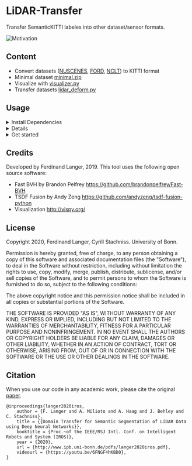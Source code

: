 # LiDAR-Transfer

Transfer SemanticKITTI labeles into other dataset/sensor formats.

![Motivation](motivation.svg)

## Content
- Convert datasets ([NUSCENES](auxiliary/convert/nuscenes2kitty.py), [FORD](auxiliary/convert/ford2kitty.py), [NCLT](auxiliary/convert/nclt2kitty.py)) to KITTI format
- Minimal dataset [minimal.zip](minimal.zip)
- Visualize with [visualizer.py](visualizer.py)
- Transfer datasets [lidar_deform.py](lidar_deform.py)

## Usage
<details>
<summary>Install Dependencies</summary>

```
pip install pyaml pyqt5 scikit-image scipy torchvision matplotlib Cython

pip install pycuda

pip install vispy
```

Or use local installation to apply antialias patch

```
git clone https://github.com/vispy/vispy.git
cd vispy
git apply ../lidar_transfer/vispy_antialias.patch
pip install -e .
```

Finally, you have to compile the ray tracer in `auxiliary/raytracer`, i.e.,

```
$ cd auxiliary/raytracer/ 
$ make
```

</details>

<details>

</details>

<details>
<summary>Get started</summary>

1. Unzip `minimal.zip`
2. Run 
    ```
    python lidar_deform.py -d minimal
    ```
3. Run with target sensor
    ```
    python lidar_deform.py -d minimal -t minimal/target.yaml
    ```
4. Change parameter in `config/lidar_transfer.yaml`

</details>

## Credits
Developed by Ferdinand Langer, 2019.
This tool uses the following open source software:
- Fast BVH by Brandon Pelfrey https://github.com/brandonpelfrey/Fast-BVH
- TSDF Fusion by Andy Zeng https://github.com/andyzeng/tsdf-fusion-python
- Visualization http://vispy.org/

## License

Copyright 2020, Ferdinand Langer, Cyrill Stachniss. University of Bonn.

Permission is hereby granted, free of charge, to any person obtaining a copy of this software and associated documentation files (the "Software"), to deal in the Software without restriction, including without limitation the rights to use, copy, modify, merge, publish, distribute, sublicense, and/or sell copies of the Software, and to permit persons to whom the Software is furnished to do so, subject to the following conditions:

The above copyright notice and this permission notice shall be included in all copies or substantial portions of the Software.

THE SOFTWARE IS PROVIDED "AS IS", WITHOUT WARRANTY OF ANY KIND, EXPRESS OR IMPLIED, INCLUDING BUT NOT LIMITED TO THE WARRANTIES OF MERCHANTABILITY, FITNESS FOR A PARTICULAR PURPOSE AND NONINFRINGEMENT. IN NO EVENT SHALL THE AUTHORS OR COPYRIGHT HOLDERS BE LIABLE FOR ANY CLAIM, DAMAGES OR OTHER LIABILITY, WHETHER IN AN ACTION OF CONTRACT, TORT OR OTHERWISE, ARISING FROM, OUT OF OR IN CONNECTION WITH THE SOFTWARE OR THE USE OR OTHER DEALINGS IN THE SOFTWARE.

## Citation

When you use our code in any academic work, please cite the original [paper](https://www.ipb.uni-bonn.de/wp-content/papercite-data/pdf/langer2020iros.pdf).

```
@inproceedings{langer2020iros,
    author = {F. Langer and A. Milioto and A. Haag and J. Behley and C. Stachniss},
    title = {{Domain Transfer for Semantic Segmentation of LiDAR Data using Deep Neural Networks}},
    booktitle = {Proc.~of the IEEE/RSJ Intl. Conf. on Intelligent Robots and System (IROS)},
    year = {2020},
    url = {http://www.ipb.uni-bonn.de/pdfs/langer2020iros.pdf},
    videourl = {https://youtu.be/6FNGF4hKBD0},
}
```